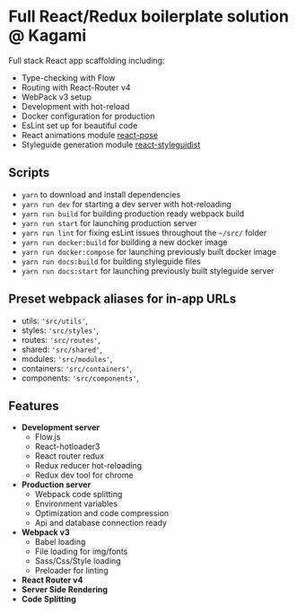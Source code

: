 Full React/Redux boilerplate solution @ Kagami
===================================================

Full stack React app scaffolding including:
- Type-checking with Flow
- Routing with React-Router v4
- WebPack v3 setup
- Development with hot-reload
- Docker configuration for production
- EsLint set up for beautiful code
- React animations module [react-pose](https://popmotion.io/pose/learn/get-started/)
- Styleguide generation module [react-styleguidist](https://github.com/styleguidist/react-styleguidist)

Scripts
---------------
- `yarn` to download and install dependencies
- `yarn run dev` for starting a dev server with hot-reloading
- `yarn run build` for building production ready webpack build
- `yarn run start` for launching production server
- `yarn run lint` for fixing esLint issues throughout the `~/src/` folder
- `yarn run docker:build` for building a new docker image
- `yarn run docker:compose` for launching previously built docker image
- `yarn run docs:build` for building styleguide files
- `yarn run docs:start` for launching previously built styleguide server

Preset webpack aliases for in-app URLs
--------------------------------------
- utils: `'src/utils'`,
- styles: `'src/styles'`,
- routes: `'src/routes'`,
- shared: `'src/shared'`,
- modules: `'src/modules'`,
- containers: `'src/containers'`,
- components: `'src/components'`,

Features
--------
- **Development server**
	- Flow.js 
 	- React-hotloader3
 	- React router redux
 	- Redux reducer hot-reloading
 	- Redux dev tool for chrome
- **Production server** 
 	- Webpack code splitting
 	- Environment variables
 	- Optimization and code compression
 	- Api and database connection ready
- **Webpack v3** 
 	- Babel loading
 	- File loading for img/fonts
 	- Sass/Css/Style loading
 	- Preloader for linting
- **React Router v4**
- **Server Side Rendering**
- **Code Splitting**
